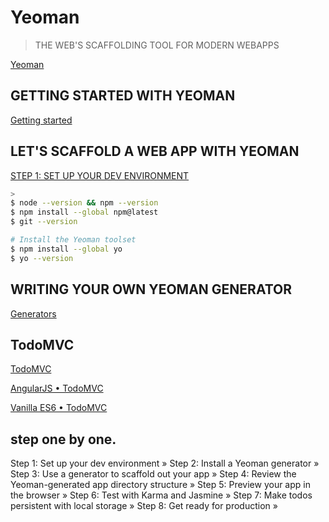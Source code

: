 # Yeoman

> THE WEB'S SCAFFOLDING TOOL FOR MODERN WEBAPPS

[Yeoman](http://yeoman.io/)

## GETTING STARTED WITH YEOMAN

[Getting started](http://yeoman.io/learning/index.html)

## LET'S SCAFFOLD A WEB APP WITH YEOMAN

[STEP 1: SET UP YOUR DEV ENVIRONMENT](http://yeoman.io/codelab/setup.html)

```sh
>
$ node --version && npm --version
$ npm install --global npm@latest
$ git --version

# Install the Yeoman toolset
$ npm install --global yo
$ yo --version
```


## WRITING YOUR OWN YEOMAN GENERATOR

[Generators](http://yeoman.io/authoring/index.html)


## TodoMVC

[TodoMVC](http://todomvc.com/)

[AngularJS • TodoMVC](http://gcloud-todos.appspot.com/examples/angularjs/#/)

[Vanilla ES6 • TodoMVC](http://todomvc.com/examples/vanilla-es6/)


## step one by one.

Step 1: Set up your dev environment »
Step 2: Install a Yeoman generator »
Step 3: Use a generator to scaffold out your app »
Step 4: Review the Yeoman-generated app directory structure »
Step 5: Preview your app in the browser »
Step 6: Test with Karma and Jasmine »
Step 7: Make todos persistent with local storage »
Step 8: Get ready for production »